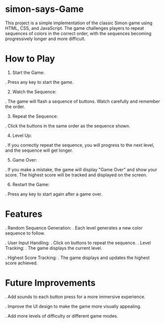 # simon-says-Game
This project is a simple implementation of the classic Simon game using HTML, CSS, and JavaScript. The game challenges players to repeat sequences of colors in the correct order, with the sequences becoming progressively longer and more difficult.

# How to Play
1. Start the Game:

. Press any key to start the game.

2. Watch the Sequence:

. The game will flash a sequence of buttons. Watch carefully and remember the order.

3. Repeat the Sequence:

. Click the buttons in the same order as the sequence shown.

4. Level Up:

. If you correctly repeat the sequence, you will progress to the next level, and the sequence will get longer.

5. Game Over:

. If you make a mistake, the game will display "Game Over" and show your score. The highest score will be tracked and displayed on the screen.

6. Restart the Game:

. Press any key to start again after a game over.

# Features
. Random Sequence Generation: 
        . Each level generates a new color sequence to follow.
        
. User Input Handling: 
        . Click on buttons to repeat the sequence.
. Level Tracking: 
        . The game displays the current level.
        
. Highest Score Tracking:
        . The game displays and updates the highest score achieved.

# Future Improvements
. Add sounds to each button press for a more immersive experience.

. Improve the UI design to make the game more visually appealing.

. Add more levels of difficulty or different game modes.

